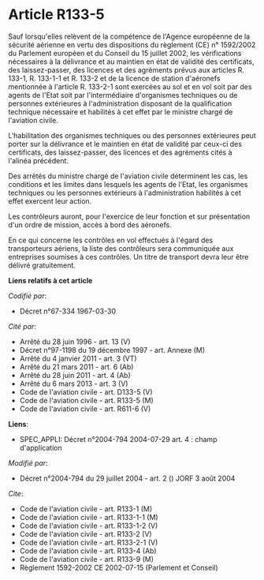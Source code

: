 # Article R133-5

Sauf lorsqu'elles relèvent de la compétence de l'Agence européenne de la sécurité aérienne en vertu des dispositions du
règlement (CE) n° 1592/2002 du Parlement européen et du Conseil du 15 juillet 2002, les vérifications nécessaires à la
délivrance et au maintien en état de validité des certificats, des laissez-passer, des licences et des agréments prévus aux
articles R. 133-1, R. 133-1-1 et R. 133-2 et de la licence de station d'aéronefs mentionnée à l'article R. 133-2-1 sont
exercées au sol et en vol soit par des agents de l'Etat soit par l'intermédiaire d'organismes techniques ou de personnes
extérieures à l'administration disposant de la qualification technique nécessaire et habilités à cet effet par le ministre
chargé de l'aviation civile.

L'habilitation des organismes techniques ou des personnes extérieures peut porter sur la délivrance et le maintien en état de
validité par ceux-ci des certificats, des laissez-passer, des licences et des agréments cités à l'alinéa précédent.

Des arrêtés du ministre chargé de l'aviation civile déterminent les cas, les conditions et les limites dans lesquels les
agents de l'Etat, les organismes techniques ou les personnes extérieurs à l'administration habilités à cet effet exercent
leur action.

Les contrôleurs auront, pour l'exercice de leur fonction et sur présentation d'un ordre de mission, accès à bord des
aéronefs.

En ce qui concerne les contrôles en vol effectués à l'égard des transporteurs aériens, la liste des contrôleurs sera
communiquée aux entreprises soumises à ces contrôles. Un titre de transport devra leur être délivré gratuitement.

**Liens relatifs à cet article**

_Codifié par_:

  - Décret n°67-334 1967-03-30

_Cité par_:

  - Arrêté du 28 juin 1996 - art. 13 (V)
  - Décret n°97-1198 du 19 décembre 1997 - art. Annexe (M)
  - Arrêté du 4 janvier 2011 - art. 3 (VT)
  - Arrêté du 21 mars 2011 - art. 6 (Ab)
  - Arrêté du 28 juin 2011 - art. 4 (Ab)
  - Arrêté du 6 mars 2013 - art. 3 (V)
  - Code de l'aviation civile - art. D133-5 (V)
  - Code de l'aviation civile - art. R133-5 (M)
  - Code de l'aviation civile - art. R611-6 (V)

**Liens**:

  - SPEC_APPLI: Décret n°2004-794 2004-07-29 art. 4 : champ d'application

_Modifié par_:

  - Décret n°2004-794 du 29 juillet 2004 - art. 2 () JORF 3 août 2004

_Cite_:

  - Code de l'aviation civile - art. R133-1 (M)
  - Code de l'aviation civile - art. R133-1-1 (M)
  - Code de l'aviation civile - art. R133-1-2 (V)
  - Code de l'aviation civile - art. R133-2 (V)
  - Code de l'aviation civile - art. R133-2-1 (V)
  - Code de l'aviation civile - art. R133-4 (Ab)
  - Code de l'aviation civile - art. R133-9 (M)
  - Règlement 1592-2002 CE 2002-07-15 (Parlement et Conseil)
